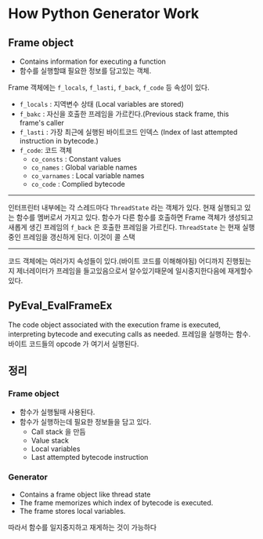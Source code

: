# How Python Generator Work

## Frame object
- Contains information for executing a function
- 함수를 실행할떄 필요한 정보를 담고있는 객체.

Frame 객체에는 `f_locals`, `f_lasti`, `f_back`, `f_code` 등 속성이 있다.

- `f_locals` : 지역변수 상태 (Local variables are stored)
- `f_bakc` : 자신을 호출한 프레임을 가르킨다.(Previous stack frame, this frame's caller
- `f_lasti` : 가장 최근에 실행된 바이트코드 인덱스 (Index of last attempted instruction in bytecode.)
- `f_code`: 코드 객체
	- `co_consts` : Constant values
	- `co_names` : Global variable names
	- `co_varnames` : Local variable names
	- `co_code` : Complied bytecode

----
인터프린터 내부에는 각 스레드마다 `ThreadState` 라는 객체가 있다. 현재 실행되고 있는 함수를 멤버로서 가지고 있다.
함수가 다른 함수를 호출하면 Frame 객체가 생성되고 새롭게 생긴 프레임의 `f_back` 은 호출한 프레임을 가르킨다. `ThreadState` 는 현재 실행중인 프레임을 갱신하게 된다. 이것이 콜 스택

----
코드 객체에는 여러가지 속성들이 있다.(바이트 코드를 이해해야됨)
어디까지 진행됬는지 제너레이터가 프레임을 들고있음으로서 알수있기때문에 일시중지한다음에 재게할수있다.

## PyEval_EvalFrameEx

The code object associated with the execution frame is executed, interpreting bytecode and executing calls as needed.
프레임을 실행하는 함수. 바이트 코드들의 opcode 가 여기서 실행된다.

## 정리

### Frame object
- 함수가 실행될때 사용된다.
- 함수가 실행하는데 필요한 정보들을 담고 있다.
    - Call stack 을 만듬
    - Value stack
    - Local variables
    - Last attempted bytecode instruction

### Generator
- Contains a frame object like thread state
- The frame memorizes which index of bytecode is executed.
- The frame stores local variables.

따라서 함수를 일지중지하고 재게하는 것이 가능하다
